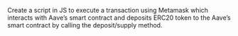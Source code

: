 Create a script in JS to execute a transaction
using Metamask which interacts with Aave’s smart contract
and deposits ERC20 token to the Aave’s smart contract
by calling the deposit/supply method.

